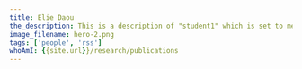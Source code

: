 ```yaml
---
title: Elie Daou
the_description: This is a description of "student1" which is set to me, Elie, for the time being.
image_filename: hero-2.png
tags: ['people', 'rss']
whoAmI: {{site.url}}/research/publications
---
```

